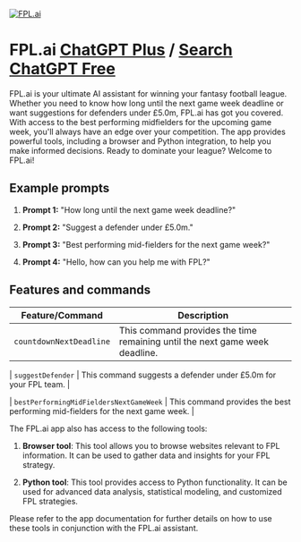 
[![FPL.ai](https://files.oaiusercontent.com/file-7S2dWIrmTyXi8HOpB7qUzoCn?se=2123-10-16T21%3A35%3A15Z&sp=r&sv=2021-08-06&sr=b&rscc=max-age%3D31536000%2C%20immutable&rscd=attachment%3B%20filename%3DappIcon_60%25403x.png&sig=C1IgecCva7ePz1QR8bOIzcuZ2E8tuuVKOj3xsdeOtHk%3D)](https://chat.openai.com/g/g-odT9zWo6h-fpl-ai)

# FPL.ai [ChatGPT Plus](https://chat.openai.com/g/g-odT9zWo6h-fpl-ai) / [Search ChatGPT Free](https://gptcall.net/index.html#/?search=FPL.ai)

FPL.ai is your ultimate AI assistant for winning your fantasy football league. Whether you need to know how long until the next game week deadline or want suggestions for defenders under £5.0m, FPL.ai has got you covered. With access to the best performing midfielders for the upcoming game week, you'll always have an edge over your competition. The app provides powerful tools, including a browser and Python integration, to help you make informed decisions. Ready to dominate your league? Welcome to FPL.ai!

## Example prompts

1. **Prompt 1:** "How long until the next game week deadline?"

2. **Prompt 2:** "Suggest a defender under £5.0m."

3. **Prompt 3:** "Best performing mid-fielders for the next game week?"

4. **Prompt 4:** "Hello, how can you help me with FPL?"

## Features and commands

| Feature/Command | Description |
| --- | --- |
| `countdownNextDeadline` | This command provides the time remaining until the next game week deadline. |

| `suggestDefender` | This command suggests a defender under £5.0m for your FPL team. |

| `bestPerformingMidFieldersNextGameWeek` | This command provides the best performing mid-fielders for the next game week. |

The FPL.ai app also has access to the following tools:

1. **Browser tool**: This tool allows you to browse websites relevant to FPL information. It can be used to gather data and insights for your FPL strategy.

2. **Python tool**: This tool provides access to Python functionality. It can be used for advanced data analysis, statistical modeling, and customized FPL strategies.

Please refer to the app documentation for further details on how to use these tools in conjunction with the FPL.ai assistant.


